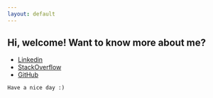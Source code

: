 ```yaml
---
layout: default
---
```



## Hi, welcome! Want to know more about me?

- [Linkedin](https://www.linkedin.com/in/pedro-maglione/)
- [StackOverflow](https://stackoverflow.com/users/story/7933089)
- [GitHub](https://github.com/pmaglione)



```
Have a nice day :)
```